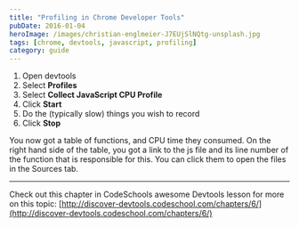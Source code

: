 ```yaml
---
title: "Profiling in Chrome Developer Tools"
pubDate: 2016-01-04
heroImage: /images/christian-englmeier-J7EUjSlNQtg-unsplash.jpg
tags: [chrome, devtools, javascript, profiling]
category: guide
---
```


1.  Open devtools
2.  Select **Profiles**
3.  Select **Collect JavaScript CPU Profile**
4.  Click **Start**
5.  Do the (typically slow) things you wish to record
6.  Click **Stop**

You now got a table of functions, and CPU time they consumed. On the right hand side of the table, you got a link to the js file and its line number of the function that is responsible for this. You can click them to open the files in the Sources tab.

---

Check out this chapter in CodeSchools awesome Devtools lesson for more on this topic: [http://discover-devtools.codeschool.com/chapters/6/](http://discover-devtools.codeschool.com/chapters/6/)
